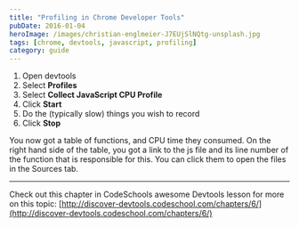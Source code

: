 ```yaml
---
title: "Profiling in Chrome Developer Tools"
pubDate: 2016-01-04
heroImage: /images/christian-englmeier-J7EUjSlNQtg-unsplash.jpg
tags: [chrome, devtools, javascript, profiling]
category: guide
---
```


1.  Open devtools
2.  Select **Profiles**
3.  Select **Collect JavaScript CPU Profile**
4.  Click **Start**
5.  Do the (typically slow) things you wish to record
6.  Click **Stop**

You now got a table of functions, and CPU time they consumed. On the right hand side of the table, you got a link to the js file and its line number of the function that is responsible for this. You can click them to open the files in the Sources tab.

---

Check out this chapter in CodeSchools awesome Devtools lesson for more on this topic: [http://discover-devtools.codeschool.com/chapters/6/](http://discover-devtools.codeschool.com/chapters/6/)
